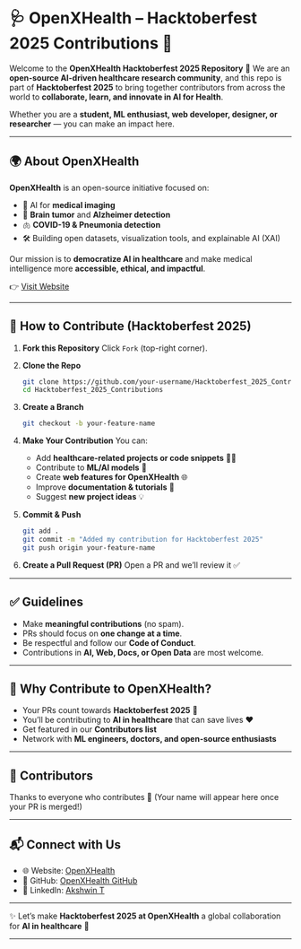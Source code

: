 # 🩺 OpenXHealth – Hacktoberfest 2025 Contributions 🎉

Welcome to the **OpenXHealth Hacktoberfest 2025 Repository** 🚀
We are an **open-source AI-driven healthcare research community**, and this repo is part of **Hacktoberfest 2025** to bring together contributors from across the world to **collaborate, learn, and innovate in AI for Health**.

Whether you are a **student, ML enthusiast, web developer, designer, or researcher** — you can make an impact here.

---

## 🌍 About OpenXHealth

**OpenXHealth** is an open-source initiative focused on:

* 🧬 AI for **medical imaging**
* 🧠 **Brain tumor** and **Alzheimer detection**
* 🫁 **COVID-19 & Pneumonia detection**
* 🛠 Building open datasets, visualization tools, and explainable AI (XAI)

Our mission is to **democratize AI in healthcare** and make medical intelligence more **accessible, ethical, and impactful**.

👉 [Visit Website](https://openxhealth.github.io/OpenXHealth-site/)

---

## 🚀 How to Contribute (Hacktoberfest 2025)

1. **Fork this Repository**
   Click `Fork` (top-right corner).

2. **Clone the Repo**

   ```bash
   git clone https://github.com/your-username/Hacktoberfest_2025_Contributions.git
   cd Hacktoberfest_2025_Contributions
   ```

3. **Create a Branch**

   ```bash
   git checkout -b your-feature-name
   ```

4. **Make Your Contribution**
   You can:

   * Add **healthcare-related projects or code snippets** 🧑‍💻
   * Contribute to **ML/AI models** 🤖
   * Create **web features for OpenXHealth** 🌐
   * Improve **documentation & tutorials** 📘
   * Suggest **new project ideas** 💡

5. **Commit & Push**

   ```bash
   git add .
   git commit -m "Added my contribution for Hacktoberfest 2025"
   git push origin your-feature-name
   ```

6. **Create a Pull Request (PR)**
   Open a PR and we’ll review it ✅

---

## ✅ Guidelines

* Make **meaningful contributions** (no spam).
* PRs should focus on **one change at a time**.
* Be respectful and follow our **Code of Conduct**.
* Contributions in **AI, Web, Docs, or Open Data** are most welcome.

---

## 🌟 Why Contribute to OpenXHealth?

* Your PRs count towards **Hacktoberfest 2025** 🎉
* You’ll be contributing to **AI in healthcare** that can save lives ❤️
* Get featured in our **Contributors list**
* Network with **ML engineers, doctors, and open-source enthusiasts**

---

## 👥 Contributors

Thanks to everyone who contributes 💙
(Your name will appear here once your PR is merged!)

---

## 📬 Connect with Us

* 🌐 Website: [OpenXHealth](https://openxhealth.github.io/OpenXHealth-site/)
* 🐙 GitHub: [OpenXHealth GitHub](https://github.com/OpenXHealth)
* 🔗 LinkedIn: [Akshwin T](https://www.linkedin.com/in/akshwin/)

---

✨ Let’s make **Hacktoberfest 2025 at OpenXHealth** a global collaboration for **AI in healthcare** 🚀

---


